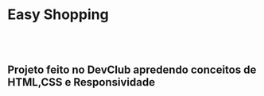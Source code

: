 <h1>Easy Shopping</h1>
<br>
<br>
<h2>Projeto feito no DevClub apredendo conceitos de HTML,CSS e Responsividade</h2>
